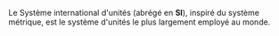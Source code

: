 
Le Système international d'unités (abrégé en **SI**), inspiré du système métrique, est le système d'unités le plus largement employé au monde.



